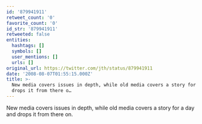 ```yaml
---
id: '879941911'
retweet_count: '0'
favorite_count: '0'
id_str: '879941911'
retweeted: false
entities:
  hashtags: []
  symbols: []
  user_mentions: []
  urls: []
original_url: https://twitter.com/jth/status/879941911
date: '2008-08-07T01:55:15.000Z'
title: >-
  New media covers issues in depth, while old media covers a story for a day and
  drops it from there o…
---
```


New media covers issues in depth, while old media covers a story for a day and drops it from there on.